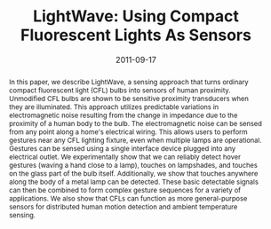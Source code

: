 ---
abstract: |-
  In this paper, we describe LightWave, a sensing approach that turns ordinary compact fluorescent light (CFL) bulbs into sensors of human proximity. Unmodified CFL bulbs are shown to be sensitive proximity transducers when they are illuminated. This approach utilizes predictable variations in electromagnetic noise resulting from the change in impedance due to the proximity of a human body to the bulb. The electromagnetic noise can be sensed from any point along a home's electrical wiring. This allows users to perform gestures near any CFL lighting fixture, even when multiple lamps are operational. Gestures can be sensed using a single interface device plugged into any electrical outlet. We experimentally show that we can reliably detect hover gestures (waving a hand close to a lamp), touches on lampshades, and touches on the glass part of the bulb itself. Additionally, we show that touches anywhere along the body of a metal lamp can be detected. These basic detectable signals can then be combined to form complex gesture sequences for a variety of applications. We also show that CFLs can function as more general-purpose sensors for distributed human motion detection and ambient temperature sensing.
authors:
- gupta
- chen
- Matthew S. Reynolds
- patel
award: 'Honorable Mention Award'
bibtex: |-
  @inproceedings{Gupta:2011:LUC:2030112.2030122,
   author = {Gupta, Sidhant and Chen, Ke-Yu and Reynolds, Matthew S. and Patel, Shwetak N.},
   title = {LightWave: Using Compact Fluorescent Lights As Sensors},
   booktitle = {Proceedings of the 13th International Conference on Ubiquitous Computing},
   series = {UbiComp '11},
   year = {2011},
   isbn = {978-1-4503-0630-0},
   location = {Beijing, China},
   pages = {65--74},
   numpages = {10},
   url = {http://doi.acm.org/10.1145/2030112.2030122},
   doi = {10.1145/2030112.2030122},
   acmid = {2030122},
   publisher = {ACM},
   address = {New York, NY, USA},
   keywords = {capacitive sensing, cfls, emi, gesture, interaction, proximity sensing},
  }
caption: ''
citation: |-
  Sidhant Gupta, Ke-Yu Chen, Matthew S. Reynolds, and Shwetak N. Patel. 2011. LightWave: using compact fluorescent lights as sensors.  In Proceedings of the 13th international conference on Ubiquitous computing (UbiComp '11). ACM, New York, NY, USA,  65-74. DOI=http://dx.doi.org/10.1145/2030112.2030122
conference: ACM International Joint Conference on Pervasive and Ubiquitous Computing
  (UbiComp), 2011
date: '2011-09-17'
image: ''
pdf: /pdfs/lightwave.pdf
thumbnail: ''
title: 'LightWave: Using Compact Fluorescent Lights As Sensors'
video: ''
video_embed: ''
redirect_from: /projects/LightWave
---